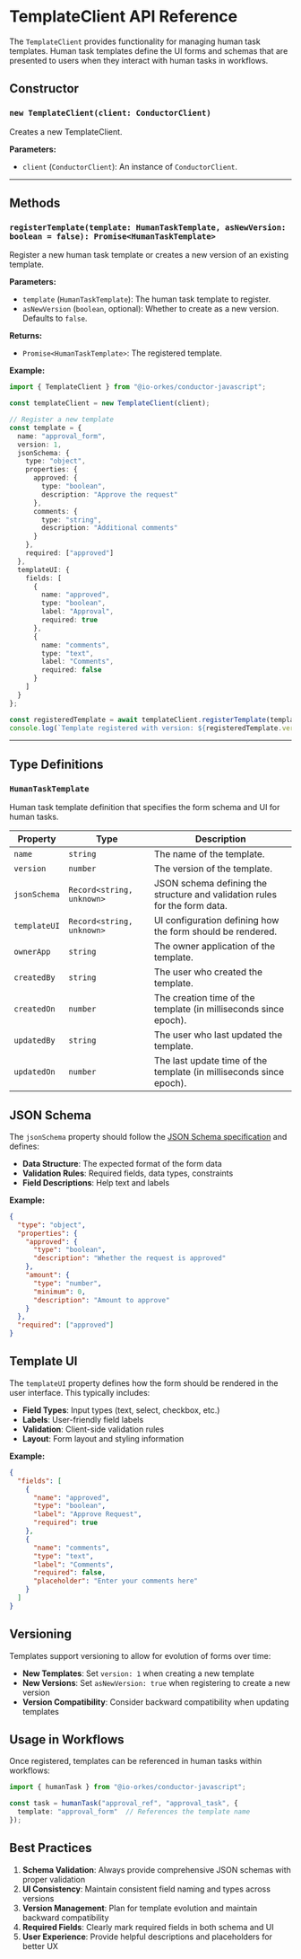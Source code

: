 # TemplateClient API Reference

The `TemplateClient` provides functionality for managing human task templates. Human task templates define the UI forms and schemas that are presented to users when they interact with human tasks in workflows.

## Constructor

### `new TemplateClient(client: ConductorClient)`

Creates a new TemplateClient.

**Parameters:**

-   `client` (`ConductorClient`): An instance of `ConductorClient`.

---

## Methods

### `registerTemplate(template: HumanTaskTemplate, asNewVersion: boolean = false): Promise<HumanTaskTemplate>`

Register a new human task template or creates a new version of an existing template.

**Parameters:**

-   `template` (`HumanTaskTemplate`): The human task template to register.
-   `asNewVersion` (`boolean`, optional): Whether to create as a new version. Defaults to `false`.

**Returns:**

-   `Promise<HumanTaskTemplate>`: The registered template.

**Example:**

```typescript
import { TemplateClient } from "@io-orkes/conductor-javascript";

const templateClient = new TemplateClient(client);

// Register a new template
const template = {
  name: "approval_form",
  version: 1,
  jsonSchema: {
    type: "object",
    properties: {
      approved: {
        type: "boolean",
        description: "Approve the request"
      },
      comments: {
        type: "string",
        description: "Additional comments"
      }
    },
    required: ["approved"]
  },
  templateUI: {
    fields: [
      {
        name: "approved",
        type: "boolean",
        label: "Approval",
        required: true
      },
      {
        name: "comments",
        type: "text",
        label: "Comments",
        required: false
      }
    ]
  }
};

const registeredTemplate = await templateClient.registerTemplate(template);
console.log(`Template registered with version: ${registeredTemplate.version}`);
```

---

## Type Definitions

### `HumanTaskTemplate`

Human task template definition that specifies the form schema and UI for human tasks.

| Property | Type | Description |
| --- | --- | --- |
| `name` | `string` | The name of the template. |
| `version` | `number` | The version of the template. |
| `jsonSchema` | `Record<string, unknown>` | JSON schema defining the structure and validation rules for the form data. |
| `templateUI` | `Record<string, unknown>` | UI configuration defining how the form should be rendered. |
| `ownerApp` | `string` | The owner application of the template. |
| `createdBy` | `string` | The user who created the template. |
| `createdOn` | `number` | The creation time of the template (in milliseconds since epoch). |
| `updatedBy` | `string` | The user who last updated the template. |
| `updatedOn` | `number` | The last update time of the template (in milliseconds since epoch). |

## JSON Schema

The `jsonSchema` property should follow the [JSON Schema specification](https://json-schema.org/) and defines:

- **Data Structure**: The expected format of the form data
- **Validation Rules**: Required fields, data types, constraints
- **Field Descriptions**: Help text and labels

**Example:**

```json
{
  "type": "object",
  "properties": {
    "approved": {
      "type": "boolean",
      "description": "Whether the request is approved"
    },
    "amount": {
      "type": "number",
      "minimum": 0,
      "description": "Amount to approve"
    }
  },
  "required": ["approved"]
}
```

## Template UI

The `templateUI` property defines how the form should be rendered in the user interface. This typically includes:

- **Field Types**: Input types (text, select, checkbox, etc.)
- **Labels**: User-friendly field labels
- **Validation**: Client-side validation rules
- **Layout**: Form layout and styling information

**Example:**

```json
{
  "fields": [
    {
      "name": "approved",
      "type": "boolean",
      "label": "Approve Request",
      "required": true
    },
    {
      "name": "comments",
      "type": "text",
      "label": "Comments",
      "required": false,
      "placeholder": "Enter your comments here"
    }
  ]
}
```

## Versioning

Templates support versioning to allow for evolution of forms over time:

- **New Templates**: Set `version: 1` when creating a new template
- **New Versions**: Set `asNewVersion: true` when registering to create a new version
- **Version Compatibility**: Consider backward compatibility when updating templates

## Usage in Workflows

Once registered, templates can be referenced in human tasks within workflows:

```typescript
import { humanTask } from "@io-orkes/conductor-javascript";

const task = humanTask("approval_ref", "approval_task", {
  template: "approval_form"  // References the template name
});
```

## Best Practices

1. **Schema Validation**: Always provide comprehensive JSON schemas with proper validation
2. **UI Consistency**: Maintain consistent field naming and types across versions
3. **Version Management**: Plan for template evolution and maintain backward compatibility
4. **Required Fields**: Clearly mark required fields in both schema and UI
5. **User Experience**: Provide helpful descriptions and placeholders for better UX
